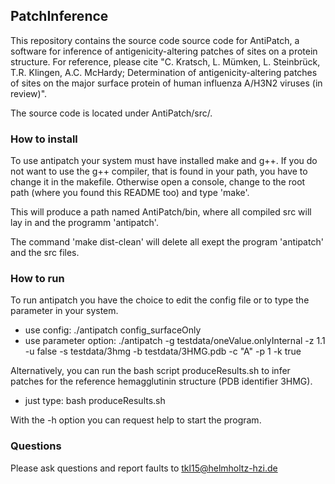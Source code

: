 ## PatchInference

This repository contains the source code source code for AntiPatch, a software for inference of antigenicity-altering patches of sites on a protein structure.
For reference, please cite "C. Kratsch, L. Mümken, L. Steinbrück, T.R. Klingen, A.C. McHardy; Determination of antigenicity-altering patches of sites on the major surface protein of human influenza A/H3N2 viruses (in review)".


The source code is located under AntiPatch/src/.

### How to install
To use antipatch your system must have installed make and g++. If you do not want to use the g++ compiler, that is found in your path, you have to change it in the makefile. Otherwise open a console, change to the root path (where you found this README too) and type 'make'.

This will produce a path named AntiPatch/bin, where all compiled src will lay in and the programm 'antipatch'.

The command 'make dist-clean' will delete all exept the program 'antipatch' and the src files.

### How to run
To run antipatch you have the choice to edit the config file or to type the parameter in your system.

- use config: ./antipatch config_surfaceOnly
- use parameter option: ./antipatch -g testdata/oneValue.onlyInternal -z 1.1 -u false -s testdata/3hmg -b testdata/3HMG.pdb -c "A"  -p 1 -k true

Alternatively, you can run the bash script produceResults.sh to infer patches for the reference hemagglutinin structure (PDB identifier 3HMG).
- just type: bash produceResults.sh

With the -h option you can request help to start the program.

### Questions 
Please ask questions and report faults to <tkl15@helmholtz-hzi.de>
